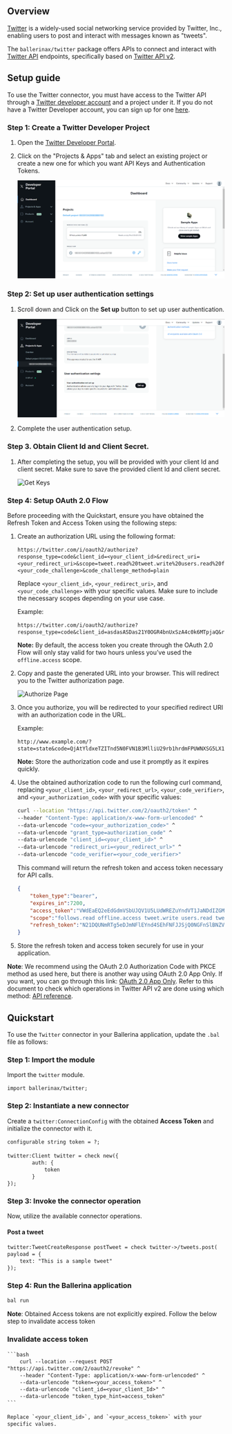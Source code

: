 ## Overview

[Twitter](https://about.twitter.com/) is a widely-used social networking service provided by Twitter, Inc., enabling users to post and interact with messages known as "tweets".

The `ballerinax/twitter` package offers APIs to connect and interact with [Twitter API](https://developer.twitter.com/en/docs/twitter-api) endpoints, specifically based on [Twitter API v2](https://developer.x.com/en/docs/twitter-api/migrate/whats-new).

## Setup guide

To use the Twitter connector, you must have access to the Twitter API through a [Twitter developer account](https://developer.twitter.com/en) and a project under it. If you do not have a Twitter Developer account, you can sign up for one [here](https://developer.twitter.com/en/apply-for-access).

### Step 1: Create a Twitter Developer Project

1. Open the [Twitter Developer Portal](https://developer.twitter.com/en/portal/dashboard).

2. Click on the "Projects & Apps" tab and select an existing project or create a new one for which you want API Keys and Authentication Tokens.

    ![Twitter Developer Portal](https://github.com/ballerina-platform/module-ballerinax-twitter/blob/main/docs/setup/resources/twitter-developer-portal.png)

### Step 2: Set up user authentication settings

1. Scroll down and Click on the **Set up** button to set up user authentication.

    ![Set up](https://github.com/ballerina-platform/module-ballerinax-twitter/blob/main/docs/setup/resources/set-up.png)

2. Complete the user authentication setup.

### Step 3. Obtain Client Id and Client Secret.

1. After completing the setup, you will be provided with your client Id and client secret. Make sure to save the provided client Id and client secret.

    ![Get Keys](https://github.com/ballerina-platform/module-ballerinax-twitter/blob/main/docs/setup/resources/get-keys.png)

### Step 4: Setup OAuth 2.0 Flow

Before proceeding with the Quickstart, ensure you have obtained the Refresh Token and Access Token using the following steps:

1. Create an authorization URL using the following format:

    ```
    https://twitter.com/i/oauth2/authorize?response_type=code&client_id=<your_client_id>&redirect_uri=<your_redirect_uri>&scope=tweet.read%20tweet.write%20users.read%20follows.read%20offline.access&state=state&code_challenge=<your_code_challenge>&code_challenge_method=plain
    ```

    Replace `<your_client_id>`, `<your_redirect_uri>`, and `<your_code_challenge>` with your specific values. Make sure to include the necessary scopes depending on your use case.

    Example:

    ```
    https://twitter.com/i/oauth2/authorize?response_type=code&client_id=asdasASDas21Y0OGR4bnUxSzA4c0k6MTpjaQ&redirect_uri=http://example&scope=tweet.read%20tweet.write%20users.read%20follows.read%20offline.access&state=state&code_challenge=D601XXCSK57UineGq62gUnsoasdas1GfKUY8QWhOF9hiN_k&code_challenge_method=plain
    ```

    **Note:** By default, the access token you create through the OAuth 2.0 Flow will only stay valid for two hours unless you’ve used the `offline.access` scope.

2. Copy and paste the generated URL into your browser. This will redirect you to the Twitter authorization page.

    ![Authorize Page](https://github.com/ballerina-platform/module-ballerinax-twitter/blob/main/docs/setup/resources/authorize.png)

3. Once you authorize, you will be redirected to your specified redirect URI with an authorization code in the URL.

    Example:

    ```
    http://www.example.com/?state=state&code=QjAtYldxeTZITnd5N0FVN1B3MlliU29rb1hrdmFPUWNXSG5LX1hCRExaeFE3OjE3MTkzODMzNjkxNjQ6MTowOmFjOjE
    ```

    **Note:** Store the authorization code and use it promptly as it expires quickly.

4. Use the obtained authorization code to run the following curl command, replacing `<your_client_id>`, `<your_redirect_url>`, `<your_code_verifier>`, and `<your_authorization_code>` with your specific values:

    ```bash
    curl --location "https://api.twitter.com/2/oauth2/token" ^
    --header "Content-Type: application/x-www-form-urlencoded" ^
    --data-urlencode "code=<your_authorization_code>" ^
    --data-urlencode "grant_type=authorization_code" ^
    --data-urlencode "client_id=<your_client_id>" ^
    --data-urlencode "redirect_uri=<your_redirect_url>" ^
    --data-urlencode "code_verifier=<your_code_verifier>"
    ```

    This command will return the refresh token and access token necessary for API calls.

    ```json
    {
        "token_type":"bearer",
        "expires_in":7200,
        "access_token":"VWdEaEQ2eEdGdmVSbUJQV1U5LUdWREZuYndVT1JaNDdIZGMzblNjRGtvb3dGOjE3MTkzNzYwOTQ1MDQ6MTowOmF0OjE",
        "scope":"follows.read offline.access tweet.write users.read tweet.read",
        "refresh_token":"N21DQUNmRTg5eDJmNFlEYnd4SEhFNFJJSjQ0NGFnSlBNZVJsMG4wX1FpeF9XOjE3MTkzNzYwOTQ1MDQ6MToxOnJ0OjE"
    }
    ```

5. Store the refresh token and access token securely for use in your application.

**Note**: We recommend using the OAuth 2.0 Authorization Code with PKCE method as used here, but there is another way using OAuth 2.0 App Only. If you want, you can go through this link: [OAuth 2.0 App Only](https://developer.twitter.com/en/docs/authentication/oauth-2-0/application-only). Refer to this document to check which operations in Twitter API v2 are done using which method: [API reference](https://developer.twitter.com/en/docs/authentication/guides/v2-authentication-mapping).


## Quickstart

To use the `Twitter` connector in your Ballerina application, update the `.bal` file as follows:

### Step 1: Import the module

Import the `twitter` module.

```ballerina
import ballerinax/twitter;
```

### Step 2: Instantiate a new connector

Create a `twitter:ConnectionConfig` with the obtained **Access Token** and initialize the connector with it.

```ballerina
configurable string token = ?;

twitter:Client twitter = check new({
        auth: {
            token
        }
});
```

### Step 3: Invoke the connector operation

Now, utilize the available connector operations.

#### Post a tweet

```ballerina
twitter:TweetCreateResponse postTweet = check twitter->/tweets.post( payload = {
    text: "This is a sample tweet"
});
```

### Step 4: Run the Ballerina application

```bash
bal run
```


**Note**: Obtained Access tokens are not explicitly expired. Follow the below step to invalidate access token

### Invalidate access token

    ```bash
        curl --location --request POST "https://api.twitter.com/2/oauth2/revoke" ^
        --header "Content-Type: application/x-www-form-urlencoded" ^
        --data-urlencode "token=<your_access_token>" ^
        --data-urlencode "client_id=<your_client_Id>" ^
        --data-urlencode "token_type_hint=access_token"
    ```

    Replace `<your_client_id>`, and `<your_access_token>` with your specific values.